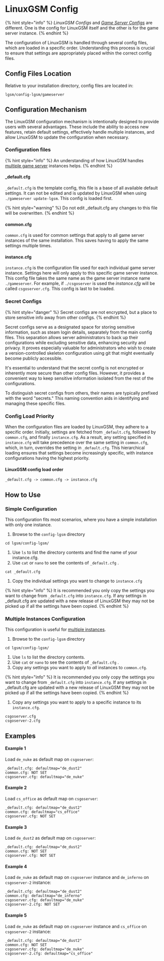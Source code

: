 # LinuxGSM Config

{% hint style="info" %}
_LinuxGSM Configs_ and [_Game Server Configs_](game-server-config.md) are different. One is the config for LinuxGSM itself and the other is for the game server instance.
{% endhint %}

The configuration of LinuxGSM is handled through several config files, which are loaded in a specific order. Understanding this process is crucial to ensure that settings are appropriately placed within the correct config files.

## Config Files Location

Relative to your installation directory, config files are located in:

```
lgsm/config-lgsm/gameserver
```

## Configuration Mechanism

The LinuxGSM configuration mechanism is intentionally designed to provide users with several advantages. These include the ability to access new features, retain default settings, effectively handle multiple instances, and allow LinuxGSM to update the configuration when necessary.

### Configuration files

{% hint style="info" %}
An understanding of how LinuxGSM handles [multiple game server](../features/multiple-game-servers.md) instances helps.
{% endhint %}

#### \_default.cfg

`_default.cfg` is the template config, this file is a base of all available default settings. It can not be edited and is updated by LinuxGSM when using `./gameserver update-lgsm`. This config is loaded first.

{% hint style="warning" %}
Do not edit \_default.cfg any changes to this file will be overwritten.
{% endhint %}

#### common.cfg

`common.cfg` is used for common settings that apply to all game server instances of the same installation. This saves having to apply the same settings multiple times.

#### instance.cfg

`instance.cfg` is the configuration file used for each individual game server instance. Settings here will only apply to this specific game server instance. This config file takes the same name as the game server instance name `./gameserver`. For example, if `./csgoserver` is used the _instance.cfg_ will be called `csgoserver.cfg`. This config is last to be loaded.

### Secret Configs

{% hint style="danger" %}
Secret configs are not encrypted, but a place to store sensitive info away from other configs.
{% endhint %}

Secret configs serve as a designated space for storing sensitive information, such as steam login details, separately from the main config files. This separation allows server administrators to back up their configurations while excluding sensitive data, enhancing security and privacy. It proves especially valuable for administrators who wish to create a version-controlled skeleton configuration using git that might eventually become publicly accessible.

It's essential to understand that the secret config is not encrypted or inherently more secure than other config files. However, it provides a convenient way to keep sensitive information isolated from the rest of the configurations.

To distinguish secret configs from others, their names are typically prefixed with the word "secrets." This naming convention aids in identifying and managing these specific files.

### Config Load Priority

When the configuration files are loaded by LinuxGSM, they adhere to a specific order. Initially, settings are fetched from `_default.cfg`, followed by `common.cfg`, and finally `instance.cfg`. As a result, any setting specified in `instance.cfg` will take precedence over the same setting in `common.cfg`, which, in turn, overrides the setting in `_default.cfg`. This hierarchical loading ensures that settings become increasingly specific, with instance configurations having the highest priority.

#### LinuxGSM config load order

```
_default.cfg -> common.cfg -> instance.cfg
```

## How to Use

### Simple Configuration

This configuration fits most scenarios, where you have a simple installation with only one instance.

1. Browse to the `config-lgsm` directory

```
cd lgsm/config-lgsm/
```

1. Use `ls` to list the directory contents and find the name of your instance.cfg.
2. Use `cat` or `nano` to see the contents of `_default.cfg` .

```
cat _default.cfg
```

1. Copy the individual settings you want to change to `instance.cfg`

{% hint style="info" %}
It is recommended you only copy the settings you want to change from `_default.cfg` into `instance.cfg`. If any settings in \_default.cfg are updated with a new release of LinuxGSM they may not be picked up if all the settings have been copied.
{% endhint %}

### Multiple Instances Configuration

This configuration is useful for [multiple instances](../features/multiple-game-servers.md#single-installation-with-multiple-instances).

1. Browse to the `config-lgsm` directory

```
cd lgsm/config-lgsm/
```

1. Use `ls` to list the directory contents.
2. Use `cat` or `nano` to see the contents of `_default.cfg` .
3. Copy any settings you want to apply to _all_ instances to `common.cfg`.

{% hint style="info" %}
It is recommended you only copy the settings you want to change from `_default.cfg` into `instance.cfg`. If any settings in \_default.cfg are updated with a new release of LinuxGSM they may not be picked up if all the settings have been copied.
{% endhint %}

1. Copy any settings you want to apply to a specific instance to its `instance.cfg`.

```
csgoserver.cfg
csgoserver-2.cfg
```

## Examples

#### Example 1

Load `de_nuke` as default map on `csgoserver`:

```
_default.cfg: defaultmap="de_dust2"
common.cfg: NOT SET
csgoserver.cfg: defaultmap="de_nuke"
```

#### Example 2

Load `cs_office` as default map on `csgoserver`:

```
_default.cfg: defaultmap="de_dust2"
common.cfg: defaultmap="cs_office"
csgoserver.cfg: NOT SET
```

#### Example 3

Load `de_dust2` as default map on `csgoserver`:

```
_default.cfg: defaultmap="de_dust2"
common.cfg: NOT SET
csgoserver.cfg: NOT SET
```

#### Example 4

Load `de_nuke` as default map on `csgoserver` instance and `de_inferno` on `csgoserver-2` instance:

```
_default.cfg: defaultmap="de_dust2"
common.cfg: defaultmap="de_inferno"
csgoserver.cfg: defaultmap="de_nuke"
csgoserver-2.cfg: NOT SET
```

#### Example 5

Load `de_nuke` as default map on `csgoserver` instance and `cs_office` on `csgoserver-2` instance:

```
_default.cfg: defaultmap="de_dust2"
common.cfg: NOT SET
csgoserver.cfg: defaultmap="de_nuke"
csgoserver-2.cfg: defaultmap="cs_office"
```
